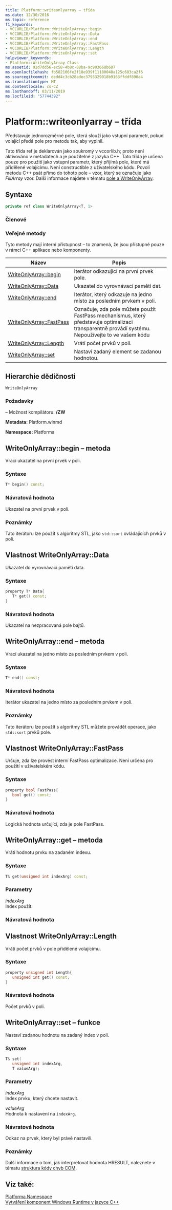 ```yaml
---
title: Platform::writeonlyarray – třída
ms.date: 12/30/2016
ms.topic: reference
f1_keywords:
- VCCORLIB/Platform::WriteOnlyArray::begin
- VCCORLIB/Platform::WriteOnlyArray::Data
- VCCORLIB/Platform::WriteOnlyArray::end
- VCCORLIB/Platform::WriteOnlyArray::FastPass
- VCCORLIB/Platform::WriteOnlyArray::Length
- VCCORLIB/Platform::WriteOnlyArray::set
helpviewer_keywords:
- Platform::WriteOnlyArray Class
ms.assetid: 92d7dd56-ec58-4b8c-88ba-9c903668b687
ms.openlocfilehash: fb582106fe2f18e939f11180048a125c683ca2f6
ms.sourcegitcommit: dedd4c3cb28adec3793329018b9163ffddf890a4
ms.translationtype: MT
ms.contentlocale: cs-CZ
ms.lasthandoff: 03/11/2019
ms.locfileid: "57744392"
---
```

# <a name="platformwriteonlyarray-class"></a>Platform::writeonlyarray – třída

Představuje jednorozměrné pole, která slouží jako vstupní parametr, pokud volající předá pole pro metodu tak, aby vyplnil.

Tato třída ref je deklarován jako soukromý v vccorlib.h; proto není aktivováno v metadatech a je použitelné z jazyka C++. Tato třída je určena pouze pro použití jako vstupní parametr, který přijímá pole, které má přidělené volajícímu. Není constructible z uživatelského kódu. Povolí metodu C++ psát přímo do tohoto pole – vzor, který se označuje jako *FillArray* vzor. Další informace najdete v tématu [pole a WriteOnlyArray](../cppcx/array-and-writeonlyarray-c-cx.md).

## <a name="syntax"></a>Syntaxe

```cpp
private ref class WriteOnlyArray<T, 1>
```

### <a name="members"></a>Členové

### <a name="public-methods"></a>Veřejné metody

Tyto metody mají interní přístupnost – to znamená, že jsou přístupné pouze v rámci C++ aplikace nebo komponenty.

|Název|Popis|
|----------|-----------------|
|[WriteOnlyArray::begin](#begin)|Iterátor odkazující na první prvek pole.|
|[WriteOnlyArray::Data](#data)|Ukazatel do vyrovnávací paměti dat.|
|[WriteOnlyArray::end](#end)|Iterátor, který odkazuje na jedno místo za posledním prvkem v poli.|
|[WriteOnlyArray::FastPass](#fastpass)|Označuje, zda pole můžete použít FastPass mechanismus, který představuje optimalizaci transparentně provádí systému. Nepoužívejte to ve vašem kódu|
|[WriteOnlyArray::Length](#length)|Vrátí počet prvků v poli.|
|[WriteOnlyArray::set](#set)|Nastaví zadaný element se zadanou hodnotou.|

## <a name="inheritance-hierarchy"></a>Hierarchie dědičnosti

`WriteOnlyArray`

### <a name="requirements"></a>Požadavky

– Možnost kompilátoru: **/ZW**

**Metadata:** Platform.winmd

**Namespace:** Platforma

## <a name="begin"></a>  WriteOnlyArray::begin – metoda

Vrací ukazatel na první prvek v poli.

### <a name="syntax"></a>Syntaxe

```cpp
T* begin() const;
```

### <a name="return-value"></a>Návratová hodnota

Ukazatel na první prvek v poli.

### <a name="remarks"></a>Poznámky

Tato iterátoru lze použít s algoritmy STL, jako `std::sort` ovládajících prvků v poli.

## <a name="data"></a>  Vlastnost WriteOnlyArray::Data

Ukazatel do vyrovnávací paměti data.

### <a name="syntax"></a>Syntaxe

```cpp
property T* Data{
   T* get() const;
}
```

### <a name="return-value"></a>Návratová hodnota

Ukazatel na nezpracovaná pole bajtů.

## <a name="end"></a>  WriteOnlyArray::end – metoda

Vrací ukazatel na jedno místo za posledním prvkem v poli.

### <a name="syntax"></a>Syntaxe

```cpp
T* end() const;
```

### <a name="return-value"></a>Návratová hodnota

Iterátor ukazatel na jedno místo za posledním prvkem v poli.

### <a name="remarks"></a>Poznámky

Tato iterátoru lze použít s algoritmy STL můžete provádět operace, jako `std::sort` prvků pole.

## <a name="fastpass"></a>  Vlastnost WriteOnlyArray::FastPass

Určuje, zda lze provést interní FastPass optimalizace. Není určena pro použití v uživatelském kódu.

### <a name="syntax"></a>Syntaxe

```cpp
property bool FastPass{
   bool get() const;
}
```

### <a name="return-value"></a>Návratová hodnota

Logická hodnota určující, zda je pole FastPass.

## <a name="get"></a>  WriteOnlyArray::get – metoda

Vrátí hodnotu prvku na zadaném indexu.

### <a name="syntax"></a>Syntaxe

```cpp
T& get(unsigned int indexArg) const;
```

### <a name="parameters"></a>Parametry

*indexArg*<br/>
Index použít.

### <a name="return-value"></a>Návratová hodnota

## <a name="length"></a>  Vlastnost WriteOnlyArray::Length

Vrátí počet prvků v pole přidělené volajícímu.

### <a name="syntax"></a>Syntaxe

```cpp
property unsigned int Length{
   unsigned int get() const;
}
```

### <a name="return-value"></a>Návratová hodnota

Počet prvků v poli.

## <a name="set"></a>  WriteOnlyArray::set – funkce

Nastaví zadanou hodnotu na zadaný index v poli.

### <a name="syntax"></a>Syntaxe

```cpp
T& set(
   unsigned int indexArg,
   T valueArg);
```

### <a name="parameters"></a>Parametry

*indexArg*<br/>
Index prvku, který chcete nastavit.

*valueArg*<br/>
Hodnota k nastavení na `indexArg`.

### <a name="return-value"></a>Návratová hodnota

Odkaz na prvek, který byl právě nastavili.

### <a name="remarks"></a>Poznámky

Další informace o tom, jak interpretovat hodnota HRESULT, naleznete v tématu [struktura kódy chyb COM](/windows/desktop/com/structure-of-com-error-codes).

## <a name="see-also"></a>Viz také:

[Platforma Namespace](platform-namespace-c-cx.md)<br/>
[Vytváření komponent Windows Runtime v jazyce C++](/windows/uwp/winrt-components/creating-windows-runtime-components-in-cpp)
